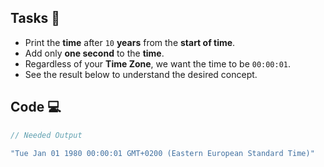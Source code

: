 ## Tasks 🎯

- Print the **time** after `10` **years** from the **start of time**.
- Add only **one second** to the **time**.
- Regardless of your **Time Zone**, we want the time to be `00:00:01`.
- See the result below to understand the desired concept.

## Code 💻

```js
// Needed Output

"Tue Jan 01 1980 00:00:01 GMT+0200 (Eastern European Standard Time)"
```
